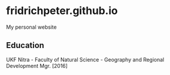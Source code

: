 # fridrichpeter.github.io

My personal website

## Education

UKF Nitra - Faculty of Natural Science - Geography and Regional Development
Mgr. [2016]
